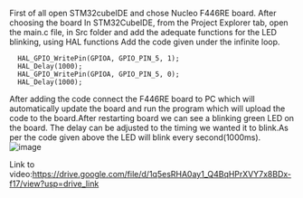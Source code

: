 First of all open STM32cubeIDE and chose Nucleo F446RE board. After choosing the board In STM32CubeIDE, from the Project Explorer tab, open the main.c file, in Src folder and add the adequate functions for the LED blinking, using HAL functions
Add the code given under the infinite loop.

	  HAL_GPIO_WritePin(GPIOA, GPIO_PIN_5, 1);
	  HAL_Delay(1000);
	  HAL_GPIO_WritePin(GPIOA, GPIO_PIN_5, 0);
	  HAL_Delay(1000);
After adding the code connect the F446RE board to  PC which will automatically update the board and run the program which will upload the code to the board.After restarting board we can see a blinking green LED on the board.
The delay can be adjusted to the timing we wanted it to blink.As per the code given above the LED will blink every second(1000ms).
![image](https://github.com/Nhila24/LED/assets/150771903/ff6705eb-02eb-4246-bcb2-2f02acdfe5d5)


Link to video:https://drive.google.com/file/d/1q5esRHA0ay1_Q4BqHPrXVY7x8BDx-f17/view?usp=drive_link
